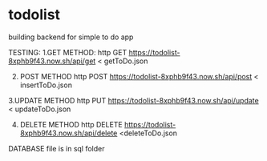 # todolist
building backend for simple to do app

TESTING: 
1.GET METHOD:
http GET https://todolist-8xphb9f43.now.sh/api/get < getToDo.json

2. POST METHOD
http POST https://todolist-8xphb9f43.now.sh/api/post < insertToDo.json

3.UPDATE METHOD
http PUT https://todolist-8xphb9f43.now.sh/api/update < updateToDo.json

4. DELETE METHOD
http DELETE https://todolist-8xphb9f43.now.sh/api/delete <deleteToDo.json

DATABASE file is in sql folder

